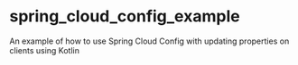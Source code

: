 # spring_cloud_config_example
An example of how to use Spring Cloud Config with updating properties on clients using Kotlin
